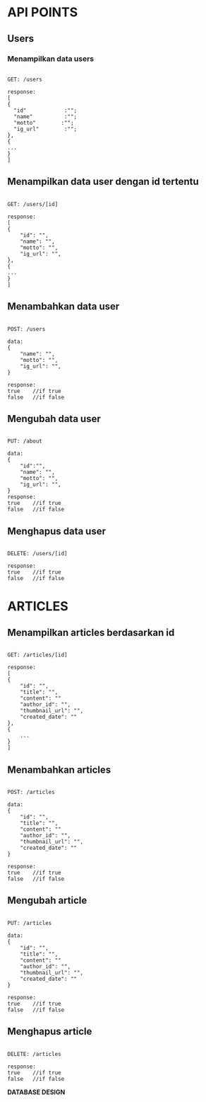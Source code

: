 # API POINTS

## Users

### Menampilkan data users
```

GET: /users

response:
[
{
  "id"            :"";
  "name"          :"";
  "motto"        :"";
  "ig_url"        :"";
},
{
...
}
]

```

## Menampilkan data user dengan id tertentu

```

GET: /users/[id]

response:
[
{
    "id": "",
    "name": "",
    "motto": "",
    "ig_url": "",
},
{
...
}
]

```

## Menambahkan data user

```

POST: /users

data:
{
    "name": "",
    "motto": "",
    "ig_url": "",
}

response:
true    //if true
false   //if false

```


## Mengubah data user

```

PUT: /about

data:
{
    "id":"",
    "name": "",
    "motto": "",
    "ig_url": "",
}
response:
true    //if true
false   //if false

```

## Menghapus data user

```

DELETE: /users/[id]

response:
true    //if true
false   //if false

```

# ARTICLES


## Menampilkan articles berdasarkan id

```

GET: /articles/[id]

response:
[
{
    "id": "",
    "title": "",
    "content": ""
    "author_id": "",
    "thumbnail_url": "",
    "created_date": ""
},
{
    ...
}
]

```

## Menambahkan articles

```

POST: /articles

data:
{
    "id": "",
    "title": "",
    "content": ""
    "author_id": "",
    "thumbnail_url": "",
    "created_date": ""
}

response:
true    //if true
false   //if false

```

## Mengubah article

```

PUT: /articles

data:
{
    "id": "",
    "title": "",
    "content": ""
    "author_id": "",
    "thumbnail_url": "",
    "created_date": ""
}

response:
true    //if true
false   //if false

```

## Menghapus article

```

DELETE: /articles

response:
true    //if true
false   //if false

```

**DATABASE DESIGN**

